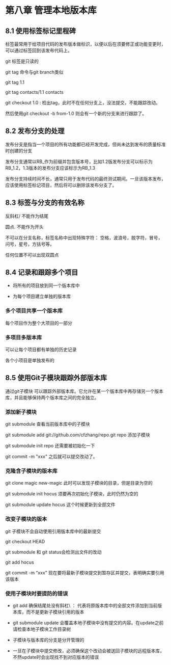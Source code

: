 # 第八章 管理本地版本库

## 8.1 使用标签标记里程碑

标签最常用于给项目代码的发布版本做标识，以便以后在须要修正或功能变更时，可以通过标签回到该发布代码上。

git 标签是只读的

git tag 命令与git branch类似

git tag 1.1

git tag contacts/1.1 contacts

git checkout 1.0 : 检出tag，此时不在任何分支上，没法提交，不能跟踪改动。

然后使用git checkout -b from-1.0 则会有一个新的分支来进行跟踪了。

## 8.2 发布分支的处理

 发布分支是指当一个项目的所有功能都已经开发完成，但尚未达到发布的质量标准时创建的分支
 
 发布分支通常以RB_作为前缀并包含版本号，比如1.2版发布分支可以标示为RB_1.2，1.3版本的发布分支应该标示为RB_1.3
 
 发布分支持续时间不长，通常只用于发布代码的最终测试期间。一旦该版本发布，应该使用标签标记项目，然后将可以删除该发布分支了。
 
## 8.3 标签与分支的有效名称

反斜杠/ 不能作为结尾

圆点. 不能作为开头

不可以在分支名称，标签名称中出现特殊字符： 空格，波浪号，脱字符，冒号，问号，星号，方括号等。

任何位置不可以出现双圆点

## 8.4 记录和跟踪多个项目

* 将所有的项目放到同一个版本库中

* 为每个项目建立单独的版本库

### 多个项目共享一个版本库

每个项目作为整个大项目的一部分

### 多项目多版本库
 
 可以让每个项目都有单独的历史记录
 
 各个小项目是单独发布的
 
## 8.5 使用Git子模块跟踪外部版本库

通过git子模块 可以跟踪外部版本库。它允许在某一个版本库中再存储另一个版本库，并且能够保持两个版本库之间的完全独立。

### 添加新子模块

git submodule 查看当前版本库中的子模块

git submodule add git://github.com/cfzhang/repo.git repo  添加子模块

git submodule init repo  还需要被初始化一下

git commit -m "xxx"  之后就可以提交改动了。

### 克隆含子模块的版本库

git clone magic new-magic 此时可以发现子模块的目录，但是目录为空的

git submodule init hocus  须要再次初始化子模块，此时仍然为空的

git submodule update hocus 这个时候更新到全部文件

### 改变子模块的版本

git 子模块不会自动使用引用版本库中的最新提交

git checkout HEAD

git submodule 和 git status会检测出文件的改动

git add hocus 

git commit -m “xxx” 现在要将最新子模块提交到暂存区并提交，表明确实要引用该版本

### 使用子模块时要提防的错误

* git add 确保结尾处没有斜杠\ ： 代表将原版本库中的全部文件添加到当前版本库，而不是更新子模块引用的版本

* git submodule update 会覆盖本地子模块中没有提交的内容。在update之前请检查本地子模块工作目录树

* 子模块与版本库的分支是分开管理的

* 一旦在子模块中提交修改，必须确保这个改动会被送回子模块的远程版本库，不然update时会出现找不到对应版本的错误




 

